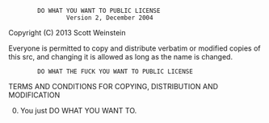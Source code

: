             DO WHAT YOU WANT TO PUBLIC LICENSE
                    Version 2, December 2004

 Copyright (C) 2013 Scott Weinstein

 Everyone is permitted to copy and distribute verbatim or modified
 copies of this src, and changing it is allowed as long
 as the name is changed.

            DO WHAT THE FUCK YOU WANT TO PUBLIC LICENSE
   TERMS AND CONDITIONS FOR COPYING, DISTRIBUTION AND MODIFICATION

  0. You just DO WHAT YOU WANT TO.
